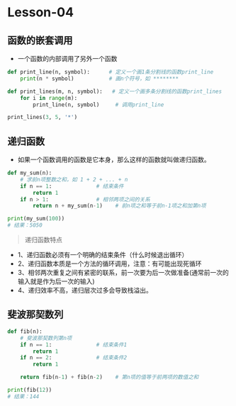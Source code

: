 # **Lesson-04**

## **函数的嵌套调用**
- 一个函数的内部调用了另外一个函数

```python
def print_line(n, symbol):      # 定义一个画1条分割线的函数print_line
    print(n * symbol)           # 画n个符号，如 ********

def print_lines(m, n, symbol):   # 定义一个画多条分割线的函数print_lines
    for i in range(m):
        print_line(n, symbol)     # 调用print_line

print_lines(3, 5, '*')           
```

## **递归函数**
- 如果一个函数调用的函数是它本身，那么这样的函数就叫做递归函数。

```python
def my_sum(n):
    # 求前n项整数之和，如 1 + 2 + ... + n
    if n == 1:              # 结束条件
        return 1
    if n > 1:               # 相邻两项之间的关系
        return n + my_sum(n-1)    # 前n项之和等于前n-1项之和加第n项

print(my_sum(100))
# 结果：5050
```

> 递归函数特点

- 1、递归函数必须有一个明确的结束条件（什么时候退出循环）
- 2、递归函数本质是一个方法的循环调用，注意：有可能出现死循环
- 3、相邻两次重复之间有紧密的联系，前一次要为后一次做准备(通常前一次的输入就是作为后一次的输入)
- 4、递归效率不高，递归层次过多会导致栈溢出。


## **斐波那契数列**

```python
def fib(n):
    # 斐波那契数列第n项
    if n == 1:              # 结束条件1
        return 1
    if n == 2:              # 结束条件2
        return 1

    return fib(n-1) + fib(n-2)    # 第n项的值等于前两项的数值之和

print(fib(12))
# 结果：144
```
